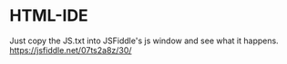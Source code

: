 # HTML-IDE
Just copy the JS.txt into JSFiddle's js window and see what it happens.
https://jsfiddle.net/07ts2a8z/30/
